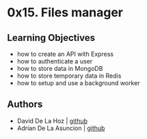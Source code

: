 # 0x15. Files manager

## Learning Objectives

* how to create an API with Express
* how to authenticate a user
* how to store data in MongoDB
* how to store temporary data in Redis
* how to setup and use a background worker

## Authors
- David De La Hoz | [github](https://github.com/daviddlhz)
- Adrian De La Asuncion | [github](https://github.com/adebudev)